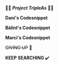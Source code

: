 💯💯 ***Project TripleAs*** 💯💯

**Dani's Codesnippet**



**Bálint's Codesnippet**



**Marci's Codesnippet**




~~GIVING UP~~  🛑

**KEEP SEARCHING**  ✔️